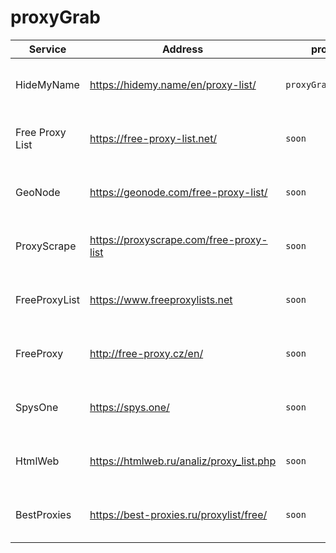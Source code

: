 # proxyGrab

| Service | Address | proxyGrab | Protocols | Works |
| --- | --- | --- | --- | :---: |
| HideMyName | https://hidemy.name/en/proxy-list/ | `proxyGrab.hidemyname` | HTTP, HTTPS, SOCKS4, SOCKS5 | ✅ |
| Free Proxy List | https://free-proxy-list.net/ | `soon` | HTTP, HTTPS, SOCKS4, SOCKS5 | 🟡 |
| GeoNode | https://geonode.com/free-proxy-list/ | `soon` | HTTP, HTTPS, SOCKS4, SOCKS5 | 🟡 |
| ProxyScrape | https://proxyscrape.com/free-proxy-list | `soon` | HTTP, HTTPS, SOCKS4, SOCKS5 | 🟡 |
| FreeProxyList | https://www.freeproxylists.net | `soon` | HTTP, HTTPS, SOCKS4, SOCKS5 | 🟡 |
| FreeProxy | http://free-proxy.cz/en/ | `soon` | HTTP, HTTPS, SOCKS4, SOCKS5 | 🟡 |
| SpysOne | https://spys.one/ | `soon` | HTTP, HTTPS, SOCKS4, SOCKS5 | 🟡 |
| HtmlWeb | https://htmlweb.ru/analiz/proxy_list.php | `soon` | HTTP, HTTPS, SOCKS4, SOCKS5 | 🟡 |
| BestProxies | https://best-proxies.ru/proxylist/free/ | `soon` | HTTP, HTTPS, SOCKS4, SOCKS5 | 🟡 |
